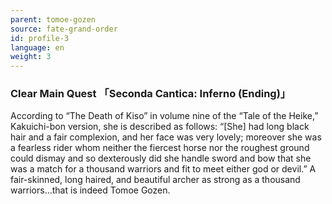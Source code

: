 ```yaml
---
parent: tomoe-gozen
source: fate-grand-order
id: profile-3
language: en
weight: 3
---
```


### Clear Main Quest 「Seconda Cantica: Inferno (Ending)」

According to “The Death of Kiso” in volume nine of the “Tale of the Heike,” Kakuichi-bon version, she is described as follows:
“[She] had long black hair and a fair complexion, and her face was very lovely; moreover she was a fearless rider whom neither the fiercest horse nor the roughest ground could dismay and so dexterously did she handle sword and bow that she was a match for a thousand warriors and fit to meet either god or devil.”
A fair-skinned, long haired, and beautiful archer as strong as a thousand warriors…that is indeed Tomoe Gozen.
